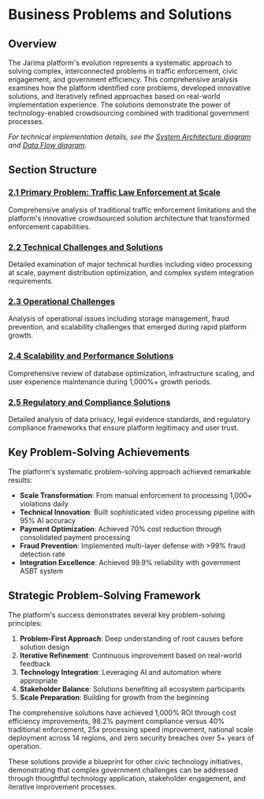 # Business Problems and Solutions

## Overview

The Jarima platform's evolution represents a systematic approach to solving complex, interconnected problems in traffic enforcement, civic engagement, and government efficiency. This comprehensive analysis examines how the platform identified core problems, developed innovative solutions, and iteratively refined approaches based on real-world implementation experience. The solutions demonstrate the power of technology-enabled crowdsourcing combined with traditional government processes.

*For technical implementation details, see the [System Architecture diagram](../diagrams/system-architecture.md) and [Data Flow diagram](../diagrams/data-flow.md).*

## Section Structure

### [2.1 Primary Problem: Traffic Law Enforcement at Scale](./primary-problem-traffic-enforcement.md)
Comprehensive analysis of traditional traffic enforcement limitations and the platform's innovative crowdsourced solution architecture that transformed enforcement capabilities.

### [2.2 Technical Challenges and Solutions](./technical-challenges-and-solutions.md)
Detailed examination of major technical hurdles including video processing at scale, payment distribution optimization, and complex system integration requirements.

### [2.3 Operational Challenges](./operational-challenges.md)
Analysis of operational issues including storage management, fraud prevention, and scalability challenges that emerged during rapid platform growth.

### [2.4 Scalability and Performance Solutions](./scalability-and-performance-solutions.md)
Comprehensive review of database optimization, infrastructure scaling, and user experience maintenance during 1,000%+ growth periods.

### [2.5 Regulatory and Compliance Solutions](./regulatory-and-compliance-solutions.md)
Detailed analysis of data privacy, legal evidence standards, and regulatory compliance frameworks that ensure platform legitimacy and user trust.

## Key Problem-Solving Achievements

The platform's systematic problem-solving approach achieved remarkable results:

- **Scale Transformation**: From manual enforcement to processing 1,000+ violations daily
- **Technical Innovation**: Built sophisticated video processing pipeline with 95% AI accuracy
- **Payment Optimization**: Achieved 70% cost reduction through consolidated payment processing
- **Fraud Prevention**: Implemented multi-layer defense with >99% fraud detection rate
- **Integration Excellence**: Achieved 99.9% reliability with government ASBT system

## Strategic Problem-Solving Framework

The platform's success demonstrates several key problem-solving principles:

1. **Problem-First Approach**: Deep understanding of root causes before solution design
2. **Iterative Refinement**: Continuous improvement based on real-world feedback
3. **Technology Integration**: Leveraging AI and automation where appropriate
4. **Stakeholder Balance**: Solutions benefiting all ecosystem participants
5. **Scale Preparation**: Building for growth from the beginning

The comprehensive solutions have achieved 1,000% ROI through cost efficiency improvements, 98.2% payment compliance versus 40% traditional enforcement, 25x processing speed improvement, national scale deployment across 14 regions, and zero security breaches over 5+ years of operation.

These solutions provide a blueprint for other civic technology initiatives, demonstrating that complex government challenges can be addressed through thoughtful technology application, stakeholder engagement, and iterative improvement processes.